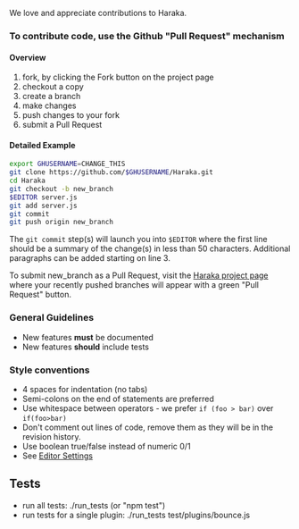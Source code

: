 We love and appreciate contributions to Haraka.

### To contribute code, use the Github "Pull Request" mechanism

#### Overview

1. fork, by clicking the Fork button on the project page
2. checkout a copy
3. create a branch
4. make changes
5. push changes to your fork
6. submit a Pull Request

#### Detailed Example

```sh
export GHUSERNAME=CHANGE_THIS
git clone https://github.com/$GHUSERNAME/Haraka.git
cd Haraka
git checkout -b new_branch
$EDITOR server.js
git add server.js
git commit
git push origin new_branch
```

The `git commit` step(s) will launch you into `$EDITOR` where the first line should be a summary of the change(s) in less than 50 characters. Additional paragraphs can be added starting on line 3.

To submit new_branch as a Pull Request, visit the [Haraka project page](https://github.com/haraka/Haraka) where your recently pushed branches will appear with a green "Pull Request" button.

### General Guidelines

* New features **must** be documented
* New features **should** include tests

### Style conventions

* 4 spaces for indentation (no tabs)
* Semi-colons on the end of statements are preferred
* Use whitespace between operators - we prefer `if (foo > bar)` over `if(foo>bar)`
* Don't comment out lines of code, remove them as they will be in the revision history.
* Use boolean true/false instead of numeric 0/1
* See [Editor Settings](Editor-Settings)

## Tests

* run all tests: ./run_tests  (or "npm test")
* run tests for a single plugin: ./run_tests test/plugins/bounce.js
